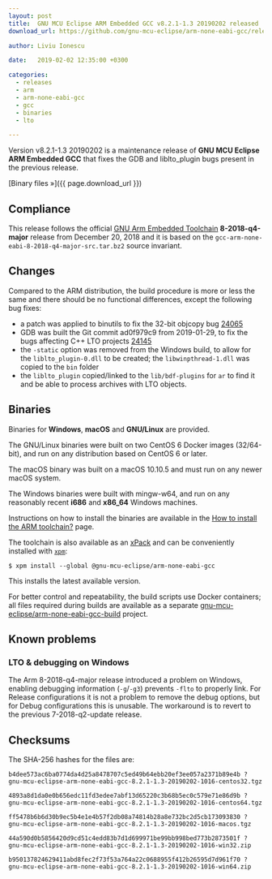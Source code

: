 ```yaml
---
layout: post
title:  GNU MCU Eclipse ARM Embedded GCC v8.2.1-1.3 20190202 released
download_url: https://github.com/gnu-mcu-eclipse/arm-none-eabi-gcc/releases/tag/v8.2.1-1.3/

author: Liviu Ionescu

date:   2019-02-02 12:35:00 +0300

categories:
  - releases
  - arm
  - arm-none-eabi-gcc
  - gcc
  - binaries
  - lto

---
```


Version v8.2.1-1.3 20190202 is a maintenance release of 
**GNU MCU Eclipse ARM Embedded GCC** that fixes the GDB and liblto_plugin 
bugs present in the previous release.

[Binary files »]({{ page.download_url }})

## Compliance

This release follows the official 
[GNU Arm Embedded Toolchain](https://developer.arm.com/open-source/gnu-toolchain/gnu-rm) 
**8-2018-q4-major** release from December 20, 2018 and it is based on the 
`gcc-arm-none-eabi-8-2018-q4-major-src.tar.bz2` source invariant.

## Changes

Compared to the ARM distribution, the build procedure is more or less the 
same and there should be no functional differences, except the following 
bug fixes:

- a patch was applied to binutils to fix the 32-bit objcopy bug 
  [24065](https://sourceware.org/bugzilla/show_bug.cgi?id=24065)
- GDB was built the Git commit ad0f979c9 from 2019-01-29, to fix the bugs
  affecting C++ LTO projects
  [24145](https://sourceware.org/bugzilla/show_bug.cgi?id=24145)
- the `-static` option was removed from the Windows build, to allow for 
  the `liblto_plugin-0.dll` to be created; the `libwinpthread-1.dll` was
  copied to the `bin` folder
- the `liblto_plugin` copied/linked to the `lib/bdf-plugins` for `ar`
  to find it and be able to process archives with LTO objects.

## Binaries

Binaries for **Windows**, **macOS** and **GNU/Linux** are provided.

The GNU/Linux binaries were built on two CentOS 6 Docker images (32/64-bit), 
and run on any distribution based on CentOS 6 or later.

The macOS binary was built on a macOS 10.10.5 and must run on any newer 
macOS system.

The Windows binaries were built with mingw-w64, and run on any reasonably 
recent **i686** and **x86_64** Windows machines.

Instructions on how to install the binaries are available in the 
[How to install the ARM toolchain?](https://gnu-mcu-eclipse.github.io/toolchain/arm/install/)
page.

The toolchain is also available as an 
[xPack](https://www.npmjs.com/package/@gnu-mcu-eclipse/arm-none-eabi-gcc) 
and can be conveniently installed with 
[`xpm`](https://www.npmjs.com/package/xpm):

```console
$ xpm install --global @gnu-mcu-eclipse/arm-none-eabi-gcc
```

This installs the latest available version.

For better control and repeatability, the build scripts use Docker containers; 
all files required during builds are available as a separate 
[gnu-mcu-eclipse/arm-none-eabi-gcc-build](https://github.com/gnu-mcu-eclipse/arm-none-eabi-gcc-build)
project. 

## Known problems

### LTO & debugging on Windows

The Arm 8-2018-q4-major release introduced a problem on Windows, enabling
debugging information (`-g`/`-g3`) prevents `-flto` to properly link. 
For Release configurations it is not a problem to remove the debug
options, but for Debug configurations this is unusable. The workaround 
is to revert to the previous 7-2018-q2-update release.

## Checksums

The SHA-256 hashes for the files are:

```console
b4dee573ac6ba0774da4d25a8478707c5ed49b64ebb20ef3ee057a2371b89e4b ?
gnu-mcu-eclipse-arm-none-eabi-gcc-8.2.1-1.3-20190202-1016-centos32.tgz

4893a8d1da0e0b656edc11fd3edee7abf13d65220c3b68b5ec0c579e71e86d9b ?
gnu-mcu-eclipse-arm-none-eabi-gcc-8.2.1-1.3-20190202-1016-centos64.tgz

ff5478b6b6d30b9ec5b4e1e4b57f2db08a74814b28a8e732bc2d5cb173093830 ?
gnu-mcu-eclipse-arm-none-eabi-gcc-8.2.1-1.3-20190202-1016-macos.tgz

44a590d0b5856420d9cd51c4edd83b7d1d699971be99bb998bed773b2873501f ?
gnu-mcu-eclipse-arm-none-eabi-gcc-8.2.1-1.3-20190202-1016-win32.zip

b950137824629411abd8fec2f73f53a764a22c0688955f412b26595d7d961f70 ?
gnu-mcu-eclipse-arm-none-eabi-gcc-8.2.1-1.3-20190202-1016-win64.zip
```
